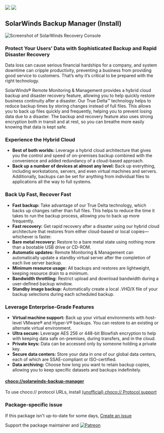 [![](https://img.shields.io/chocolatey/v/solarwinds-backup-manager?color=green&label=solarwinds-backup-manager)](https://chocolatey.org/packages/solarwinds-backup-manager) [![](https://img.shields.io/chocolatey/dt/solarwinds-backup-manager)](https://chocolatey.org/packages/solarwinds-backup-manager)

## SolarWinds Backup Manager (Install)

![Screenshot of SolarWinds Recovery Console](https://cdn.staticaly.com/gh/tunisiano187/Chocolatey-Packages/master/automatic/solarwinds-recovery-console/solarwinds-recovery-console_screenshot.png)	

### Protect Your Users’ Data with Sophisticated Backup and Rapid Disaster Recovery

Data loss can cause serious financial hardships for a company, and system downtime can cripple productivity, preventing a business from providing good service to customers. That’s why it’s critical to be prepared with the right technology.

SolarWinds® Remote Monitoring & Management provides a hybrid cloud backup and disaster recovery feature, allowing you to help quickly restore business continuity after a disaster. Our True Delta™ technology helps to reduce backup times by storing changes instead of full files. This allows you to back up files quickly and frequently, helping you to prevent losing data due to a disaster. The backup and recovery feature also uses strong encryption both in transit and at rest, so you can breathe more easily knowing that data is kept safe.

### Experience the Hybrid Cloud

* **Best of both worlds:** Leverage a hybrid cloud architecture that gives you the control and speed of on-premises backup combined with the convenience and added redundancy of a cloud-based approach.
* **Back up a number of devices at almost any level:** Back up everything, including workstations, servers, and even virtual machines and servers. Additionally, backups can be set for anything from individual files to applications all the way to full systems.

### Back Up Fast, Recover Fast

* **Fast backup:** Take advantage of our True Delta technology, which backs up changes rather than full files. This helps to reduce the time it takes to run the backup process, allowing you to back up more frequently.
* **Fast recovery:** Get rapid recovery after a disaster using our hybrid cloud architecture that restores from either cloud-based or local copies—whichever is faster.
* **Bare metal recovery:** Restore to a bare metal state using nothing more than a bootable USB drive or CD-ROM.
* **Automatic updates:** Remote Monitoring & Management can automatically update a standby virtual server after the completion of each live server backup.
* **Minimum resource usage:** All backups and restores are lightweight, keeping resource drain to a minimum.
* **Bandwidth throttling:** Restrict upload and download bandwidth during a user-defined backup window.
* **Standby image backup:** Automatically create a local .VHD/X file of your backup selections during each scheduled backup.

### Leverage Enterprise-Grade Features

* **Virtual machine support:** Back up your virtual environments with host-level VMware® and Hyper-V® backups. You can restore to an existing or alternate virtual environment.
* **Ultra secure:** Leverage AES 256 or 448-bit Blowfish encryption to help with keeping data safe on-premises, during transfers, and in the cloud.
* **Private keys:** Data can be accessed only by someone holding a private key.
* **Secure data centers:** Store your data in one of our global data centers, each of which are SSAE-compliant or ISO-certified.
* **Data archiving:** Choose how long you want to retain backup copies, allowing you to keep specific datasets and backups indefinitely. 

#### [choco://solarwinds-backup-manager](choco://solarwinds-backup-manager)
To use choco:// protocol URLs, install [(unofficial) choco:// Protocol support ](https://chocolatey.org/packages/choco-protocol-support)

### Package-specific issue
If this package isn't up-to-date for some days, [Create an issue](https://github.com/tunisiano187/Chocolatey-packages/issues/new/choose)

Support the package maintainer and [![Patreon](https://cdn.jsdelivr.net/gh/tunisiano187/Chocolatey-packages@d15c4e19c709e7148588d4523ffc6dd3cd3c7e5e/icons/patreon.png)](https://www.patreon.com/bePatron?u=39585820)
